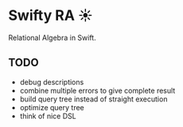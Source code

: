 # Swifty RA ☀️

Relational Algebra in Swift.

## TODO
- debug descriptions
- combine multiple errors to give complete result
- build query tree instead of straight execution
- optimize query tree
- think of nice DSL
